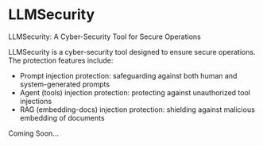 # LLMSecurity

LLMSecurity: A Cyber-Security Tool for Secure Operations

LLMSecurity is a cyber-security tool designed to ensure secure operations. The protection features include:

- Prompt injection protection: safeguarding against both human and system-generated prompts
- Agent (tools) injection protection: protecting against unauthorized tool injections
- RAG (embedding-docs) injection protection: shielding against malicious embedding of documents


Coming Soon...


